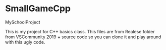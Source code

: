 # SmallGameCpp
MySchoolProject

This is my project for C++ basics class.
This files are from Realese folder from VSCommunity 2019 + source code so you can clone it and play around with this ugly code.
